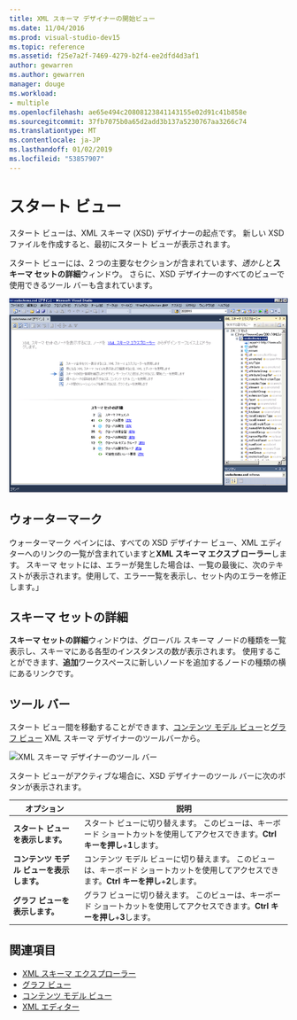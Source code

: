 ```yaml
---
title: XML スキーマ デザイナーの開始ビュー
ms.date: 11/04/2016
ms.prod: visual-studio-dev15
ms.topic: reference
ms.assetid: f25e7a2f-7469-4279-b2f4-ee2dfd4d3af1
author: gewarren
ms.author: gewarren
manager: douge
ms.workload:
- multiple
ms.openlocfilehash: ae65e494c20808123841143155e02d91c41b858e
ms.sourcegitcommit: 37fb7075b0a65d2add3b137a5230767aa3266c74
ms.translationtype: MT
ms.contentlocale: ja-JP
ms.lasthandoff: 01/02/2019
ms.locfileid: "53857907"
---
```

# <a name="start-view"></a>スタート ビュー

スタート ビューは、XML スキーマ (XSD) デザイナーの起点です。 新しい XSD ファイルを作成すると、最初にスタート ビューが表示されます。

スタート ビューには、2 つの主要なセクションが含まれています、*透かし*と**スキーマ セットの詳細**ウィンドウ。 さらに、XSD デザイナーのすべてのビューで使用できるツール バーも含まれています。

![XML スキーマ デザイナーの開始ビュー](../xml-tools/media/xsddesigner_startview.gif)

## <a name="watermark"></a>ウォーターマーク

ウォーターマーク ペインには、すべての XSD デザイナー ビュー、XML エディターへのリンクの一覧が含まれていますと**XML スキーマ エクスプ ローラー**します。 スキーマ セットには、エラーが発生した場合は、一覧の最後に、次のテキストが表示されます。使用して、エラー一覧を表示し、セット内のエラーを修正します。」

## <a name="schema-set-details"></a>スキーマ セットの詳細

**スキーマ セットの詳細**ウィンドウは、グローバル スキーマ ノードの種類を一覧表示し、スキーマにある各型のインスタンスの数が表示されます。 使用することができます、**追加**ワークスペースに新しいノードを追加するノードの種類の横にあるリンクです。

## <a name="toolbar"></a>ツール バー

スタート ビュー間を移動することができます、[コンテンツ モデル ビュー](../xml-tools/content-model-view.md)と[グラフ ビュー](../xml-tools/graph-view.md) XML スキーマ デザイナーのツールバーから。

![XML スキーマ デザイナーのツール バー](../xml-tools/media/xsdstartviewtoolbar.gif)

スタート ビューがアクティブな場合に、XSD デザイナーのツール バーに次のボタンが表示されます。

|オプション|説明|
|-|-----------------|
|**スタート ビューを表示します。**|スタート ビューに切り替えます。 このビューは、キーボード ショートカットを使用してアクセスできます。**Ctrl キーを押し**+**1**します。|
|**コンテンツ モデル ビューを表示します。**|コンテンツ モデル ビューに切り替えます。 このビューは、キーボード ショートカットを使用してアクセスできます。**Ctrl キーを押し**+**2**します。|
|**グラフ ビューを表示します。**|グラフ ビューに切り替えます。 このビューは、キーボード ショートカットを使用してアクセスできます。**Ctrl キーを押し**+**3**します。|

## <a name="see-also"></a>関連項目

- [XML スキーマ エクスプローラー](../xml-tools/xml-schema-explorer.md)
- [グラフ ビュー](../xml-tools/graph-view.md)
- [コンテンツ モデル ビュー](../xml-tools/content-model-view.md)
- [XML エディター](../xml-tools/xml-editor.md)